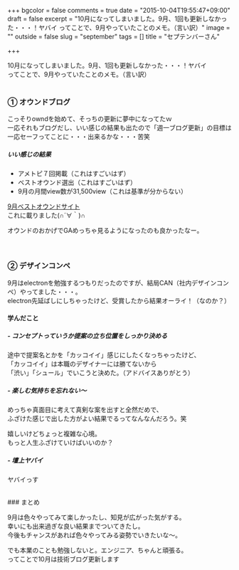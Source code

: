 +++
bgcolor = false
comments = true
date = "2015-10-04T19:55:47+09:00"
draft = false
excerpt = "10月になってしまいました。9月、1回も更新しなかった・・・！ヤバイ ってことで、9月やっていたことのメモ。（言い訳）"
image = ""
outside = false
slug = "september"
tags = []
title = "セプテンバーさん"

+++

10月になってしまいました。9月、1回も更新しなかった・・・！ヤバイ  
ってことで、9月やっていたことのメモ。（言い訳）  
<br>

### ① オウンドブログ  

こっそりowndを始めて、そっちの更新に夢中になってたｗ  
一応それもブログだし、いい感じの結果も出たので「週一ブログ更新」の目標は一応セーフってことに・・・出来るかな・・・苦笑  

##### いい感じの結果  
- アメトピ７回掲載（これはすごいはず）  
- ベストオウンド選出（これはすごいはず）  
- 9月の月間view数が31,500view（これは基準が分からない）  

[9月ベストオウンドサイト](https://blog.amebaownd.com/posts/201122)  
これに載りました(∩´∀｀)∩  

オウンドのおかげでGAめっちゃ見るようになったのも良かったなー。  
<br>
<br>

### ② デザインコンペ  

9月はelectronを勉強するつもりだったのですが、結局CAN（社内デザインコンペ）やってました・・・。  
electron先延ばしにしちゃったけど、受賞したから結果オーライ！（なのか？）  

#### 学んだこと  

##### - コンセプトっていうか提案の立ち位置をしっかり決める  
途中で提案名とかを「カッコイイ」感じにしたくなっちゃったけど、  
「カッコイイ」は本職のデザイナーには勝てないから  
「渋い」「シュール」でいこうと決めた。（アドバイスありがとう）

##### - 楽しむ気持ちを忘れない〜
めっちゃ真面目に考えて真剣な案を出すと全然だめで、  
ふざけた感じで出した方がよい結果でるってなんなんだろう。笑  

嬉しいけどちょっと複雑な心境。  
もっと人生ふざけていけばいいのか？  

##### - 壇上ヤバイ  
ヤバイっす  


<br>
### まとめ  

9月は色々やってみて楽しかったし、知見が広がった気がする。  
幸いにも出来過ぎな良い結果までついてきたし。  
今後もチャンスがあれば色々やってみる姿勢でいきたいな〜。  

でも本業のことも勉強しないと。エンジニア、ちゃんと頑張る。  
ってことで10月は技術ブログ更新します

